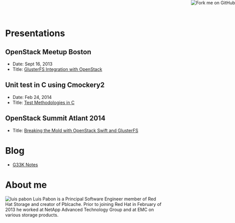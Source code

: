 <html>
	<head>
	<meta charset="utf-8">
	<title>Presentations by Luis Pabon hosted by OpenShift</title>
	<link rel='stylesheet' href='css/foghorn.css'/>
	</head>
	<body>
    <a href="https://github.com/lpabon/slides"><img style="position: absolute; top: 0; right: 0; border: 0;"
	    src="https://s3.amazonaws.com/github/ribbons/forkme_right_darkblue_121621.png" alt="Fork me on GitHub"></a>


# Presentations

## OpenStack Meetup Boston
* Date: Sept 16, 2013
* Title: [GlusterFS Integration with OpenStack][]

## Unit test in C using Cmockery2
* Date: Feb 24, 2014
* Title: [Test Methodologies in C][unittest]

## OpenStack Summit Atlant 2014
* Title: [Breaking the Mold with OpenStack Swift and
  GlusterFS](https://www.openstack.org/summit/openstack-summit-atlanta-2014/session-videos/presentation/breaking-the-mold-with-openstack-swift-and-glusterfs)

# Blog
* [G33K Notes](http://www.g33knotes.org)

# About me
![luis pabon](images/luis_pabon.png)
Luis Pabon is a Principal Software Engineer member of Red Hat Storage and
creator of Pblcache. Prior to joining Red Hat in February of
2013 he worked at NetApp Advanced Technology Group and at EMC on various
storage products.
	</body>
</html>


[GlusterFS Integration with OpenStack]: sep16_2013_glusterfs_integration_with_openstack.html
[unittest]: feb24_glusterfs_unittest.html
